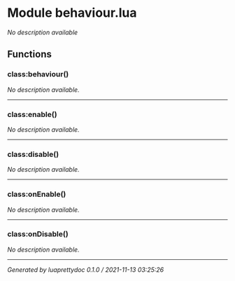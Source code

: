 # Module behaviour.lua
_No description available_

## Functions

### class:behaviour()

_No description available._

---

### class:enable()

_No description available._

---

### class:disable()

_No description available._

---

### class:onEnable()

_No description available._

---

### class:onDisable()

_No description available._

---

_Generated by luaprettydoc 0.1.0 / 2021-11-13 03:25:26_
